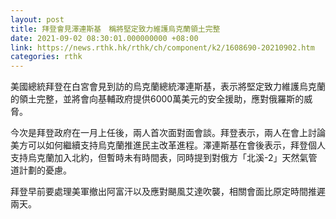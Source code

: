 ```yaml
---
layout: post
title: 拜登會見澤連斯基　稱將堅定致力維護烏克蘭領土完整
date: 2021-09-02 08:30:01.000000000 +08:00
link: https://news.rthk.hk/rthk/ch/component/k2/1608690-20210902.htm
categories: rthk
---
```


美國總統拜登在白宮會見到訪的烏克蘭總統澤連斯基，表示將堅定致力維護烏克蘭的領土完整，並將會向基輔政府提供6000萬美元的安全援助，應對俄羅斯的威脅。

今次是拜登政府在一月上任後，兩人首次面對面會談。拜登表示，兩人在會上討論美方可以如何繼續支持烏克蘭推進民主改革進程。澤連斯基在會後表示，拜登個人支持烏克蘭加入北約，但暫時未有時間表，同時提到對俄方「北溪-2」天然氣管道計劃的憂慮。

拜登早前要處理美軍撤出阿富汗以及應對颶風艾達吹襲，相關會面比原定時間推遲兩天。
